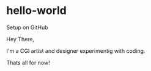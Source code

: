 # hello-world
Setup on GitHub


Hey There,

I'm a CGI artist and designer experimentig with coding.

Thats all for now!
